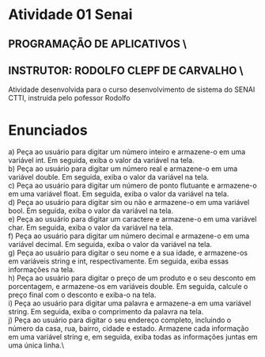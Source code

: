 # Atividade 01 Senai 
## PROGRAMAÇÃO DE APLICATIVOS \
## INSTRUTOR: RODOLFO CLEPF DE CARVALHO \
Atividade desenvolvida para o curso desenvolvimento de sistema do SENAI CTTI, instruida pelo pofessor Rodolfo

#
# Enunciados
a) Peça ao usuário para digitar um número inteiro e armazene-o em uma variável int. Em seguida, exiba o valor da variável na tela.\
b) Peça ao usuário para digitar um número real e armazene-o em uma variável double. Em seguida, exiba o valor da variável na tela.\
c) Peça ao usuário para digitar um número de ponto flutuante e armazene-o em uma variável float. Em seguida, exiba o valor da variável na tela.\
d) Peça ao usuário para digitar sim ou não e armazene-o em uma variável bool. Em seguida, exiba o valor da variável na tela.\
e) Peça ao usuário para digitar um caractere e armazene-o em uma variável char. Em seguida, exiba o valor da variável na tela.\
f) Peça ao usuário para digitar um número decimal e armazene-o em uma variável decimal. Em seguida, exiba o valor da variável na tela.\
g) Peça ao usuário para digitar o seu nome e a sua idade, e armazene-os em variáveis string e int, respectivamente. Em seguida, exiba essas informações na tela.\
h) Peça ao usuário para digitar o preço de um produto e o seu desconto em porcentagem, e armazene-os em variáveis double. Em seguida, calcule o preço final com o desconto e exiba-o na tela.\
i) Peça ao usuário para digitar uma palavra e armazene-a em uma variável string. Em seguida, exiba o comprimento da palavra na tela.\
j) Peça ao usuário para digitar o seu endereço completo, incluindo o número da casa, rua, bairro, cidade e estado. Armazene cada informação em uma variável string e, em seguida, exiba todas as informações juntas em uma única linha.\
